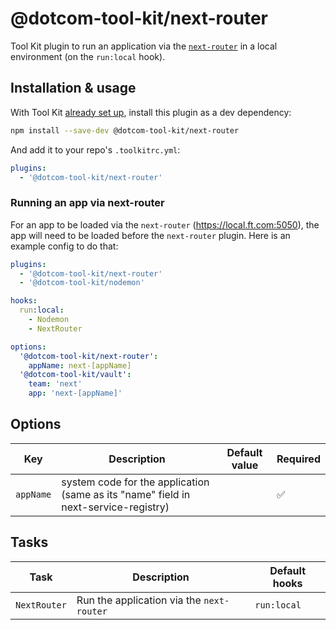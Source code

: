 # @dotcom-tool-kit/next-router

Tool Kit plugin to run an application via the [`next-router`](https://github.com/financial-times/next-router) in a local environment (on the `run:local` hook).

## Installation & usage

With Tool Kit [already set up](https://github.com/financial-times/dotcom-tool-kit#installing-and-using-tool-kit), install this plugin as a dev dependency:

```sh
npm install --save-dev @dotcom-tool-kit/next-router
```

And add it to your repo's `.toolkitrc.yml`:

```yml
plugins:
  - '@dotcom-tool-kit/next-router'
```

### Running an app via next-router

For an app to be loaded via the `next-router` (https://local.ft.com:5050), the app will need to be loaded before the `next-router` plugin. Here is an example config to do that:

```yml
plugins:
  - '@dotcom-tool-kit/next-router'
  - '@dotcom-tool-kit/nodemon'

hooks:
  run:local:
    - Nodemon
    - NextRouter

options:
  '@dotcom-tool-kit/next-router':
    appName: next-[appName]
  '@dotcom-tool-kit/vault':
    team: 'next'
    app: 'next-[appName]'
```

## Options

| Key | Description | Default value | Required |
|-|-|-|-|
| `appName` | system code for the application (same as its "name" field in next-service-registry) | | ✅ |

## Tasks

| Task | Description | Default hooks |
|-|-|-|
| `NextRouter` | Run the application via the `next-router` | `run:local` |
